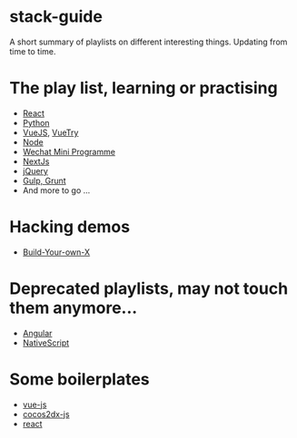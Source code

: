 # stack-guide

A short summary of playlists on different interesting things. Updating from time to time.

# The play list, learning or practising

* [React](https://github.com/AkatQuas/react-playlist)
* [Python](https://github.com/AkatQuas/python-playlist)
* [VueJS](https://github.com/AkatQuas/vue-playlist), [VueTry](https://github.com/AkatQuas/vuetry)
* [Node](https://github.com/AkatQuas/node-playlist)
* [Wechat Mini Programme](https://github.com/AkatQuas/wxma-playlist)
* [NextJs](https://github.com/AkatQuas/nextjs-playlist)
* [jQuery](https://github.com/AkatQuas/jQuery-playlist)
* [Gulp, Grunt](https://github.com/AkatQuas/task-runners)
* And more to go ...

# Hacking demos

* [Build-Your-own-X](https://github.com/AkatQuas/build-your-own-x)

# Deprecated playlists, may not touch them anymore...  

* [Angular](https://github.com/AkatQuas/angular-playlist)
* [NativeScript](./nativescript-playlist.md)

# Some boilerplates

- [vue-js](https://github.com/AkatQuas/vue-boilerplate)
- [cocos2dx-js](https://github.com/AkatQuas/cocos-js-boilerplate)
- [react](https://github.com/AkatQuas/react-boilerplate)
